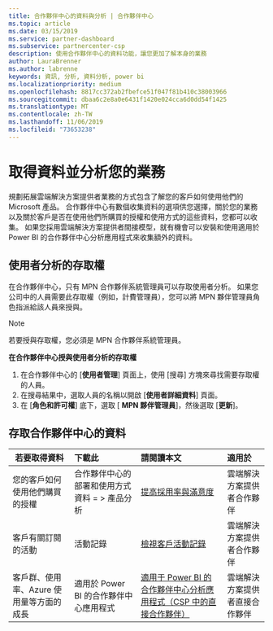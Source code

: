 ```yaml
---
title: 合作夥伴中心的資料與分析 | 合作夥伴中心
ms.topic: article
ms.date: 03/15/2019
ms.service: partner-dashboard
ms.subservice: partnercenter-csp
description: 使用合作夥伴中心的資料功能，讓您更加了解本身的業務
author: LauraBrenner
ms.author: labrenne
keywords: 資訊, 分析, 資料分析, power bi
ms.localizationpriority: medium
ms.openlocfilehash: 8817cc372ab2fbefce51f047f81b410c38003966
ms.sourcegitcommit: dbaa6c2e8a0e6431f1420e024cca6d0dd54f1425
ms.translationtype: MT
ms.contentlocale: zh-TW
ms.lasthandoff: 11/06/2019
ms.locfileid: "73653238"
---
```

# <a name="get-data-and-analyze-your-business"></a>取得資料並分析您的業務 

規劃拓展雲端解決方案提供者業務的方式包含了解您的客戶如何使用他們的 Microsoft 產品。 合作夥伴中心有數個收集資料的選項供您選擇，關於您的業務以及關於客戶是否在使用他們所購買的授權和使用方式的這些資料，您都可以收集。 如果您採用雲端解決方案提供者間接模型，就有機會可以安裝和使用適用於 Power BI 的合作夥伴中心分析應用程式來收集額外的資料。

## <a name="access-to-user-analytics"></a>使用者分析的存取權

在合作夥伴中心，只有 MPN 合作夥伴系統管理員可以存取使用者分析。 如果您公司中的人員需要此存取權（例如，計費管理員），您可以將 MPN 夥伴管理員角色指派給該人員來授與。

>[!NOTE] 
>若要授與存取權，您必須是 MPN 合作夥伴系統管理員。

**在合作夥伴中心授與使用者分析的存取權** 

1.  在合作夥伴中心的 [**使用者管理**] 頁面上，使用 [搜尋] 方塊來尋找需要存取權的人員。
2.  在搜尋結果中，選取人員的名稱以開啟 [**使用者詳細資料**] 頁面。
3.  在 [**角色和許可權**] 底下，選取 [ **MPN 夥伴管理員**]，然後選取 [**更新**]。

 
## <a name="access-data-in-partner-center"></a>存取合作夥伴中心的資料

|**若要取得資料**   |**下載此**   |**請閱讀本文**   | **適用於**    |
|---------------------|:-----------------------|:---------------|:--------------|
|您的客戶如何使用他們購買的授權   |合作夥伴中心的部署和使用方式資料 = > 產品分析   |[提高採用率與滿意度](increasing-adoption-and-satisfaction.md)|雲端解決方案提供者合作夥伴|
|客戶有關訂閱的活動   |活動記錄   |[檢視客戶活動記錄](activity-logs.md)|雲端解決方案提供者合作夥伴   |
|客戶群、使用率、Azure 使用量等方面的成長   |適用於 Power BI 的合作夥伴中心應用程式   |[適用于 Power BI 的合作夥伴中心分析應用程式（CSP 中的直接合作夥伴）](power-bi-app-for-direct-partners.md)|雲端解決方案提供者直接合作夥伴|






